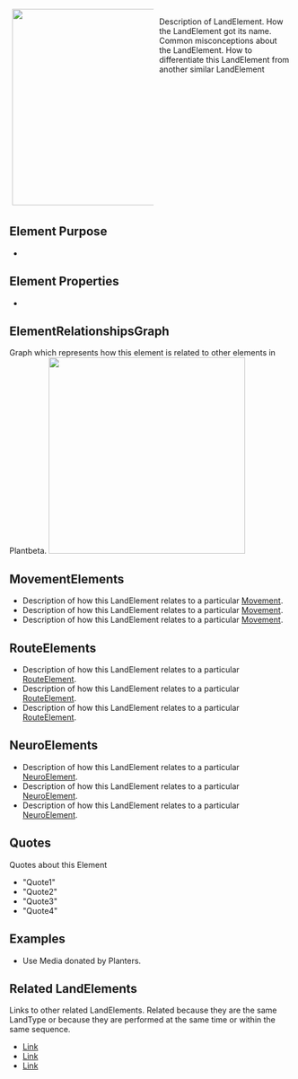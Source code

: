 
<div style="display: flex; width: %100; margin-top: 100px;">
    <div style="margin: 5px; width: 50%">
        <img height="350" width="350" src="/LandPhoto.png"/>
    </div>
    <div style="margin: 5px; width: 50%">
        <p >Description of LandElement. How the LandElement got its name. Common misconceptions about the LandElement. How to differentiate this LandElement from another similar LandElement</p>
    </div>
</div>

## Element Purpose

- 

## Element Properties

- 

## ElementRelationshipsGraph

Graph which represents how this element is related to other elements in Plantbeta.
<img height="350" width="350" src="/DirectedGraph_UndirectedGraph.png"/>

## MovementElements
- Description of how this LandElement relates to a particular [Movement]().
- Description of how this LandElement relates to a particular [Movement]().
- Description of how this LandElement relates to a particular [Movement]().

## RouteElements
- Description of how this LandElement relates to a particular [RouteElement]().
- Description of how this LandElement relates to a particular [RouteElement]().
- Description of how this LandElement relates to a particular [RouteElement]().

## NeuroElements
- Description of how this LandElement relates to a particular [NeuroElement]().
- Description of how this LandElement relates to a particular [NeuroElement]().
- Description of how this LandElement relates to a particular [NeuroElement]().

## Quotes

Quotes about this Element

- "Quote1"
- "Quote2"
- "Quote3"
- "Quote4"

## Examples

- Use Media donated by Planters. 

## Related LandElements

Links to other related LandElements. Related because they are the same LandType or because they are performed at the same time or within the same sequence. 

- [Link]()
- [Link]()
- [Link]()